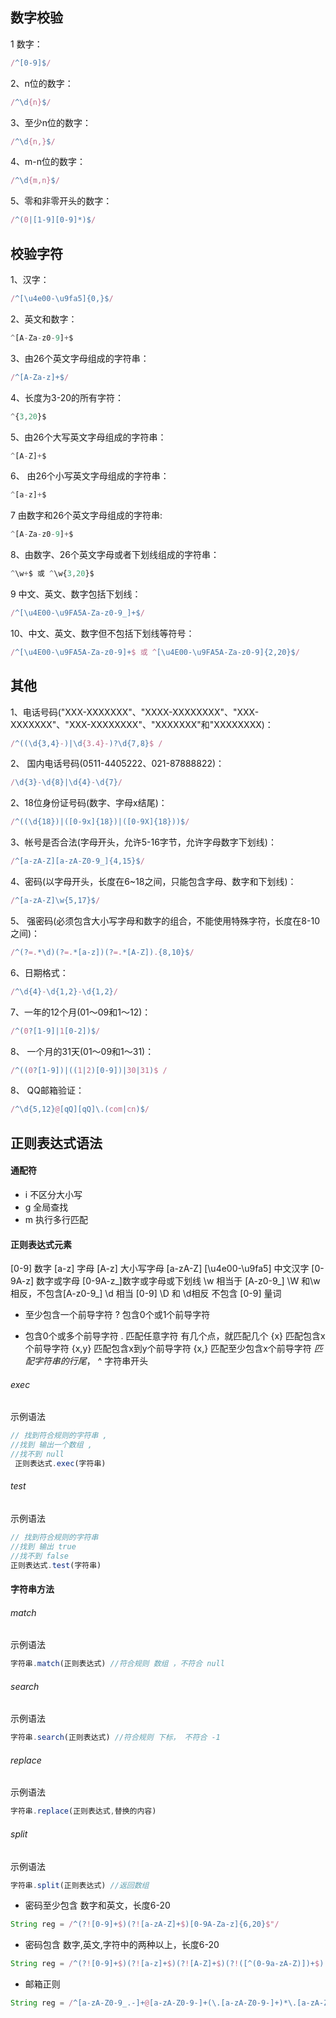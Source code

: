 ## 数字校验
1 数字：
```javascript
/^[0-9]$/
```

2、n位的数字：
```javascript
/^\d{n}$/
```

3、至少n位的数字：
```javascript
/^\d{n,}$/
```


4、m-n位的数字：
```javascript
/^\d{m,n}$/
```


5、零和非零开头的数字：
```javascript
/^(0|[1-9][0-9]*)$/
```

## 校验字符
1、汉字：
```javascript
/^[\u4e00-\u9fa5]{0,}$/
```

2、英文和数字：
```javascript
^[A-Za-z0-9]+$
```

3、由26个英文字母组成的字符串：
```javascript
/^[A-Za-z]+$/
```

4、长度为3-20的所有字符：
```javascript
^{3,20}$
```

5、由26个大写英文字母组成的字符串：
```javascript
^[A-Z]+$
```

6、 由26个小写英文字母组成的字符串：
```javascript
^[a-z]+$
```

 7 由数字和26个英文字母组成的字符串:
```javascript
^[A-Za-z0-9]+$
```


 8、由数字、26个英文字母或者下划线组成的字符串：
```JavaScript
^\w+$ 或 ^\w{3,20}$
```

 9 中文、英文、数字包括下划线：
 ```javascript
/^[\u4E00-\u9FA5A-Za-z0-9_]+$/
 ```

10、中文、英文、数字但不包括下划线等符号：
```javascript
/^[\u4E00-\u9FA5A-Za-z0-9]+$ 或 ^[\u4E00-\u9FA5A-Za-z0-9]{2,20}$/
```

## 其他
1、电话号码("XXX-XXXXXXX"、"XXXX-XXXXXXXX"、"XXX-XXXXXXX"、"XXX-XXXXXXXX"、"XXXXXXX"和"XXXXXXXX)：
```javascript
/^((\d{3,4}-)|\d{3.4}-)?\d{7,8}$ /
```
2、 国内电话号码(0511-4405222、021-87888822)：
```javascript
/\d{3}-\d{8}|\d{4}-\d{7}/
```
2、18位身份证号码(数字、字母x结尾)：
```javascript
/^((\d{18})|([0-9x]{18})|([0-9X]{18}))$/
```
3、帐号是否合法(字母开头，允许5-16字节，允许字母数字下划线)：
```javascript
/^[a-zA-Z][a-zA-Z0-9_]{4,15}$/
```


4、密码(以字母开头，长度在6~18之间，只能包含字母、数字和下划线)：
```javascript
/^[a-zA-Z]\w{5,17}$/
```

5、 强密码(必须包含大小写字母和数字的组合，不能使用特殊字符，长度在8-10之间)：
```javascript
/^(?=.*\d)(?=.*[a-z])(?=.*[A-Z]).{8,10}$/
```

6、日期格式：
```javascript
/^\d{4}-\d{1,2}-\d{1,2}/
```

7、一年的12个月(01～09和1～12)：
```javascript
/^(0?[1-9]|1[0-2])$/
```

8、 一个月的31天(01～09和1～31)：
```javascript
/^((0?[1-9])|((1|2)[0-9])|30|31)$ /
```


8、 QQ邮箱验证：
```javascript
/^\d{5,12}@[qQ][qQ]\.(com|cn)$/
```



## 正则表达式语法
#### 通配符
* i 不区分大小写
* g 全局查找
* m 执行多行匹配


#### 正则表达式元素
  [0-9] 数字
	[a-z] 字母
	[A-z] 大小写字母  [a-zA-Z]
	[\u4e00-\u9fa5] 中文汉字
	[0-9A-z] 数字或字母
	[0-9A-z_]数字或字母或下划线
	\w 相当于 [A-z0-9_]
	\W 和\w 相反，不包含[A-z0-9_]
	\d 相当 [0-9]
	\D 和 \d相反 不包含 [0-9]
  量词
   + 至少包含一个前导字符
   ? 包含0个或1个前导字符
   * 包含0个或多个前导字符
   . 匹配任意字符 有几个点，就匹配几个
   {x} 匹配包含x个前导字符
   {x,y} 匹配包含x到y个前导字符
   {x,} 匹配至少包含x个前导字符
   $匹配字符串的行尾，$
   ^ 字符串开头
   ###### exec
   示例语法

   ```JavaScript
   // 找到符合规则的字符串 ,
   //找到 输出一个数组 ,
   //找不到 null
    正则表达式.exec(字符串)
   ```

   ###### test
   示例语法

   ```JavaScript
   // 找到符合规则的字符串
   //找到 输出 true
   //找不到 false
   正则表达式.test(字符串)
   ```

   #### 字符串方法

   ###### match
   示例语法

   ```JavaScript
   字符串.match(正则表达式) //符合规则 数组 ，不符合 null
   ```

   ###### search
   示例语法

   ```JavaScript
   字符串.search(正则表达式) //符合规则 下标， 不符合 -1
   ```

   ###### replace
   示例语法

   ```JavaScript
   字符串.replace(正则表达式,替换的内容)
   ```

   ###### split
   示例语法

   ```JavaScript
   字符串.split(正则表达式) //返回数组
   ```


* 密码至少包含 数字和英文，长度6-20

```JavaScript
String reg = /^(?![0-9]+$)(?![a-zA-Z]+$)[0-9A-Za-z]{6,20}$"/

```

*  密码包含 数字,英文,字符中的两种以上，长度6-20

```javascript
String reg = /^(?![0-9]+$)(?![a-z]+$)(?![A-Z]+$)(?!([^(0-9a-zA-Z)])+$).{6,20}$/

```

* 邮箱正则
```JavaScript
String reg = /^[a-zA-Z0-9_.-]+@[a-zA-Z0-9-]+(\.[a-zA-Z0-9-]+)*\.[a-zA-Z0-9]{2,6}$/;

```
